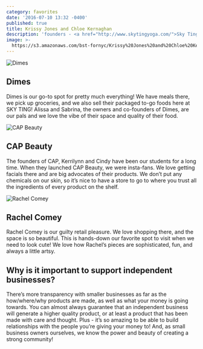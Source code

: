 ```yaml
---
category: favorites
date: '2016-07-10 13:32 -0400'
published: true
title: Krissy Jones and Chloe Kernaghan
description: 'founders - <a href="http://www.skytingyoga.com/">Sky Ting Yoga</a>'
image: >-
  https://s3.amazonaws.com/bst-fornyc/Krissy%20Jones%20and%20Chloe%20Kernaghan%20Main%20Portrait.jpg
---
```

![Dimes](https://s3.amazonaws.com/bst-fornyc/Krissy%20Jones%20and%20Chloe%20Kernaghan%20Dimes.jpg)
## Dimes
Dimes is our go-to spot for pretty much everything! We have meals there, we pick up groceries, and we also sell their packaged to-go foods here at SKY TING! Alissa and Sabrina, the owners and co-founders of Dimes, are our pals and we love the vibe of their space and quality of their food. 

![CAP Beauty](https://s3.amazonaws.com/bst-fornyc/Krissy%20Jones%20and%20Chloe%20Kernaghan%20CAP%20Beauty.jpg)
## CAP Beauty
The founders of CAP, Kerrilynn and Cindy have been our students for a long time. When they launched CAP Beauty, we were insta-fans. We love getting facials there and are big advocates of their products. We don’t put any chemicals on our skin, so it’s nice to have a store to go to where you trust all the ingredients of every product on the shelf. 

![Rachel Comey](https://s3.amazonaws.com/bst-fornyc/Krissy%20Jones%20and%20Chloe%20Kernaghan%20Rachel%20Comey.jpg)
## Rachel Comey
Rachel Comey is our guilty retail pleasure. We love shopping there, and the space is so beautiful. This is hands-down our favorite spot to visit when we need to look cute! We love how Rachel’s pieces are sophisticated, fun, and always a little artsy.

## Why is it important to support independent businesses?
There’s more transparency with smaller businesses as far as the how/where/why products are made, as well as what your money is going towards. You can almost always guarantee that an independent business will generate a higher quality product, or at least a product that has been made with care and thought. Plus - it’s so amazing to be able to build relationships with the people you’re giving your money to! And, as small business owners ourselves, we know the power and beauty of creating a strong community!
